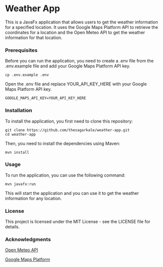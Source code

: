 # Weather App
This is a JavaFx application that allows users to get the weather information for a specified location. It uses the Google Maps Platform API to retrieve the coordinates for a location and the Open Meteo API to get the weather information for that location.

### Prerequisites
Before you can run the application, you need to create a .env file from the .env.example file and add your Google Maps Platform API key.

```
cp .env.example .env
```

Open the .env file and replace YOUR_API_KEY_HERE with your Google Maps Platform API key.

```
GOOGLE_MAPS_API_KEY=YOUR_API_KEY_HERE
```

### Installation
To install the application, you first need to clone this repository:

```
git clone https://github.com/thesagarkale/weather-app.git
cd weather-app
```

Then, you need to install the dependencies using Maven:

```
mvn install
```

### Usage
To run the application, you can use the following command:

```agsl
mvn javafx:run
```

This will start the application and you can use it to get the weather information for any location.

### License
This project is licensed under the MIT License - see the LICENSE file for details.

### Acknowledgments
[Open Meteo API](https://open-meteo.com)

[Google Maps Platform](https://mapsplatform.google.com/)